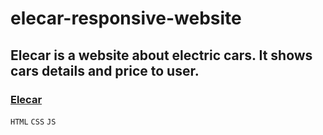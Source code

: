 # elecar-responsive-website

## Elecar is a website about electric cars. It shows cars details and price to user.

### [Elecar](https://ekramh.github.io/elecar-responsive-website/)

`HTML` `CSS` `JS`
